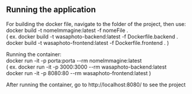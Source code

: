 ## Running the application

For building the docker file, navigate to the folder of the project, then use: <br />
	docker build -t nomeImmagine:latest -f nomeFile . <br />
	( ex. docker build -t wasaphoto-backend:latest -f Dockerfile.backend . <br />
	      docker build -t wasaphoto-frontend:latest -f Dockerfile.frontend . ) 
	
Running the container: <br />
	docker run -it -p porta:porta --rm nomeImmagine:latest <br />
	( ex. docker run -it -p 3000:3000 --rm wasaphoto-backend:latest <br />
	      docker run -it -p 8080:80 --rm wasaphoto-frontend:latest ) 
	     
After running the container, go to http://localhost:8080/ to see the project

